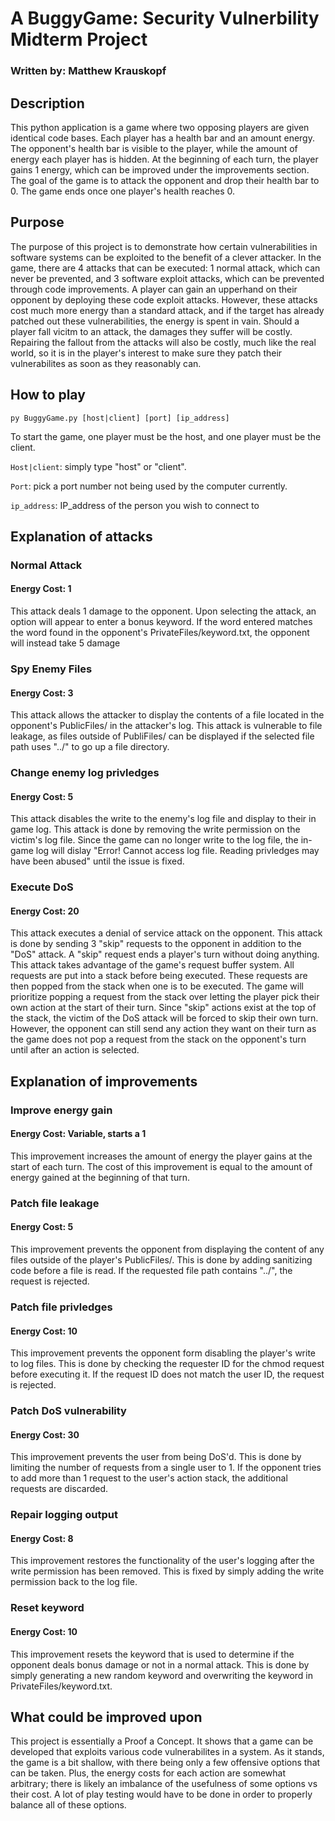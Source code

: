 # A BuggyGame: Security Vulnerbility Midterm Project 
### Written by: Matthew Krauskopf

## Description
This python application is a game where two opposing players are given identical code bases. Each player has a health bar and an amount energy.
The opponent's health bar is visible to the player, while the amount of energy each player has is hidden. At the beginning of each turn, the player gains
1 energy, which can be improved under the improvements section. The goal of the game is to attack the opponent
and drop their health bar to 0. The game ends once one player's health reaches 0. 

## Purpose
The purpose of this project is to demonstrate how certain vulnerabilities in software systems can be exploited to the benefit of a clever attacker.
In the game, there are 4 attacks that can be executed: 1 normal attack, which can never be prevented, and 3 software exploit attacks, which can be prevented 
through code improvements. A player can gain an upperhand on their opponent by deploying these code exploit attacks. However, these attacks cost much more
energy than a standard attack, and if the target has already patched out these vulnerabilities, the energy is spent in vain. Should a player fall vicitm
to an attack, the damages they suffer will be costly. Repairing the fallout from the attacks will also be costly, much like the real world, so
it is in the player's interest to make sure they patch their vulnerabilites as soon as they reasonably can. 

## How to play
```
py BuggyGame.py [host|client] [port] [ip_address]
```
To start the game, one player must be the host, and one player must be the client. 

`Host|client`: simply type "host" or "client".

`Port`: pick a port number not being used by the computer currently.

`ip_address`: IP_address of the person you wish to connect to

## Explanation of attacks
### Normal Attack
#### Energy Cost: 1

This attack deals 1 damage to the opponent. Upon selecting the attack, an option will appear to enter a bonus keyword. If the word entered
matches the word found in the opponent's PrivateFiles/keyword.txt, the opponent will instead take 5 damage

### Spy Enemy Files
#### Energy Cost: 3

This attack allows the attacker to display the contents of a file located in the opponent's PublicFiles/ in the attacker's log. 
This attack is vulnerable to file leakage, as files outside of PubliFiles/ can be displayed if the selected file path uses "../" to go
up a file directory. 

### Change enemy log privledges
#### Energy Cost: 5

This attack disables the write to the enemy's log file and display to their in game log. This attack is done by removing the write permission 
on the victim's log file. Since the game can no longer write to the log file, the in-game log will dislay "Error! Cannot access log file. Reading privledges may have been abused"
until the issue is fixed.

### Execute DoS
#### Energy Cost: 20

This attack executes a denial of service attack on the opponent. This attack is done by sending 3 "skip" requests to the opponent in addition to the "DoS" attack.
A "skip" request ends a player's turn without doing anything. This attack takes advantage of the game's request buffer system. All requests are put into a stack before 
being executed. These requests are then popped from the stack when one is to be executed. The game will prioritize popping a request from the stack over letting the player
pick their own action at the start of their turn. Since "skip" actions exist at the top of the stack, the victim of the DoS attack will be forced to skip their own turn. 
However, the opponent can still send any action they want on their turn as the game does not pop a request from the stack on the opponent's turn until 
after an action is selected. 

## Explanation of improvements
### Improve energy gain
#### Energy Cost: Variable, starts a 1

This improvement increases the amount of energy the player gains at the start of each turn. The cost of this improvement is equal
to the amount of energy gained at the beginning of that turn.

### Patch file leakage
#### Energy Cost: 5

This improvement prevents the opponent from displaying the content of any files outside of the player's PublicFiles/. This is done
by adding sanitizing code before a file is read. If the requested file path contains "../", the request is rejected. 

### Patch file privledges
#### Energy Cost: 10

This improvement prevents the opponent form disabling the player's write to log files. This is done by checking the requester ID 
for the chmod request before executing it. If the request ID does not match the user ID, the request is rejected. 

### Patch DoS vulnerability
#### Energy Cost: 30

This improvement prevents the user from being DoS'd. This is done by limiting the number of requests from a single user to 1. If 
the opponent tries to add more than 1 request to the user's action stack, the additional requests are discarded. 


### Repair logging output
#### Energy Cost: 8

This improvement restores the functionality of the user's logging after the write permission has been removed. This is fixed by simply 
adding the write permission back to the log file.

### Reset keyword
#### Energy Cost: 10

This improvement resets the keyword that is used to determine if the opponent deals bonus damage or not in a normal attack. This is 
done by simply generating a new random keyword and overwriting the keyword in PrivateFiles/keyword.txt. 


## What could be improved upon
This project is essentially a Proof a Concept. It shows that a game can be developed that exploits various code vulnerabilites in a system. 
As it stands, the game is a bit shallow, with there being only a few offensive options that can be taken. Plus, the energy costs for
each action are somewhat arbitrary; there is likely an imbalance of the usefulness of some options vs their cost. A lot of play testing
would have to be done in order to properly balance all of these options. 




